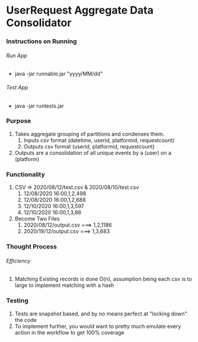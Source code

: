 # UserRequest Aggregate Data Consolidator

### Instructions on Running

###### Run App
* java -jar runnable.jar "yyyy/MM/dd"

###### Test App
* java -jar runtests.jar

### Purpose

1. Takes aggregate grouping of partitions and condenses them.
    1. Inputs csv format (datetime, userid, platformid, requestcount)
    2. Outputs csv format (userid, platformid, requestcount)
1. Outputs are a consolidation of all unique events by a (user) on a (platform)

### Functionality

1. CSV => 2020/08/12/test.csv & 2020/08/10/test.csv
    1. 12/08/2020 16:00,1,2,498
    1. 12/08/2020 16:00,1,2,688
    1. 12/10/2020 16:00,1,3,597
    1. 12/10/2020 16:00,1,3,86
1. Become Two Files
    1. 2020/08/12/output.csv ===> 1,2,1186
    1. 2020/19/12/output.csv ===> 1,3,683
    
### Thought Process

###### Efficiency

1. Matching Existing records is done O(n), assumption being each csv is to large to implement matching with a hash

### Testing

1. Tests are snapshot based, and by no means perfect at "locking down" the code
2. To implement further, you would want to pretty much emulate every action in the
workflow to get 100% coverage